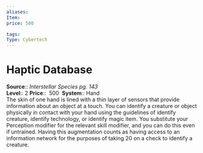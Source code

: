 ```yaml
---
aliases: 
Item:
price: 500

tags: 
Type: Cybertech
---
```


# Haptic Database

**Source**:: _Interstellar Species pg. 143_  
**Level**:: 2
**Price**::  500 
**System**:: Hand  
The skin of one hand is lined with a thin layer of sensors that provide information about an object at a touch. You can identify a creature or object physically in contact with your hand using the guidelines of identify creature, identify technology, or identify magic item. You substitute your Perception modifier for the relevant skill modifier, and you can do this even if untrained. Having this augmentation counts as having access to an information network for the purposes of taking 20 on a check to identify a creature.
